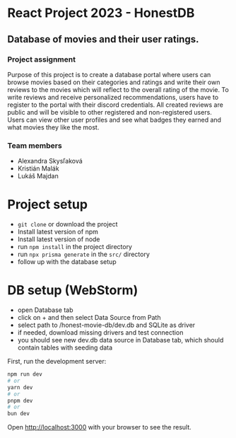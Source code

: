 # React Project 2023 - HonestDB

## Database of movies and their user ratings.

### Project assignment

Purpose of this project is to create a database portal where users can 
browse movies based on their categories and ratings and write their
own reviews to the movies which will reflect to the overall rating of the 
movie. To write reviews and receive personalized recommendations, users 
have to register to the portal with their discord credentials. All created
reviews are public and will be visible to other registered and non-registered
users. Users can view other user profiles and see what badges they earned
and what movies they like the most. 

### Team members

* Alexandra Skysľaková
* Kristián Malák
* Lukáš Majdan

# Project setup

* ```git clone``` or download the project
* Install latest version of npm
* Install latest version of node
* run ```npm install``` in the project directory
* run ```npx prisma generate``` in the ```src/``` directory
* follow up with the database setup

# DB setup (WebStorm)
* open Database tab
* click on + and then select Data Source from Path
* select path to /honest-movie-db/dev.db and SQLite as driver
* if needed, download missing drivers and test connection
* you should see new dev.db data source in Database tab, which should contain tables with seeding data

First, run the development server:

```bash
npm run dev
# or
yarn dev
# or
pnpm dev
# or
bun dev
```

Open [http://localhost:3000](http://localhost:3000) with your browser to see the result.
